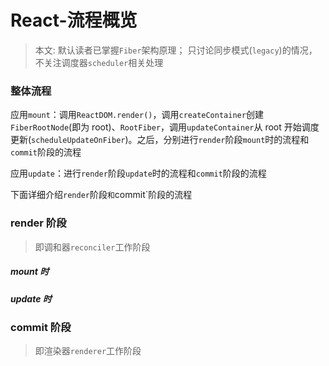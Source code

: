 # React-流程概览

> 本文:
> 默认读者已掌握`Fiber`架构原理；
> 只讨论同步模式(`legacy`)的情况，不关注调度器`scheduler`相关处理

### 整体流程

应用`mount`：调用`ReactDOM.render()`，调用`createContainer`创建`FiberRootNode`(即为 root)、`RootFiber`，调用`updateContainer`从 root 开始调度更新(`scheduleUpdateOnFiber`)。之后，分别进行`render`阶段`mount`时的流程和`commit`阶段的流程

应用`update`：进行`render`阶段`update`时的流程和`commit`阶段的流程

下面详细介绍`render`阶段`和`commit`阶段的流程

### render 阶段

> 即调和器`reconciler`工作阶段

##### mount 时

##### update 时

### commit 阶段

> 即渲染器`renderer`工作阶段
